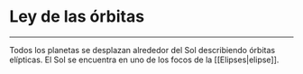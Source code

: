 # Ley de las órbitas
***
Todos los planetas se desplazan alrededor del Sol describiendo órbitas elípticas. El Sol se encuentra en uno de los focos de la [[Elipses|elipse]].